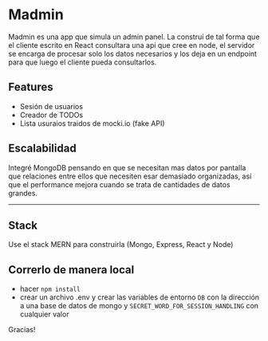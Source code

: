 # Madmin

Madmin es una app que simula un admin panel.
La construí de tal forma que el cliente escrito en React consultara una api que cree en node, el servidor se encarga de procesar solo los datos necesarios y los deja en un endpoint para que luego el cliente pueda consultarlos.

## Features
- Sesión de usuarios
- Creador de TODOs
- Lista usuraios traidos de mocki.io (fake API)

## Escalabilidad
Integré MongoDB pensando en que se necesitan mas datos por pantalla que relaciones entre ellos que necesiten esar demasiado organizadas, así que el performance mejora cuando se trata de cantidades de datos grandes.

****

## Stack
Use el stack MERN para construirla (Mongo, Express, React y Node)


## Correrlo de manera local
- hacer ```npm install```
- crear un archivo .env y crear las variables de entorno ```DB``` con la dirección a una base de datos de mongo y ```SECRET_WORD_FOR_SESSION_HANDLING``` con cualquier valor

Gracias!